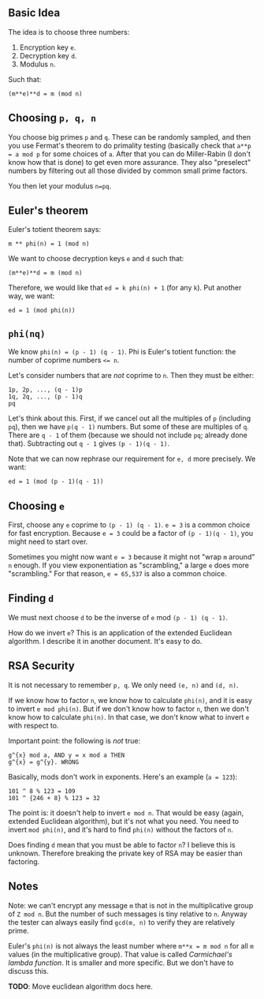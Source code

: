 ## Basic Idea

The idea is to choose three numbers:

1. Encryption key `e`.
2. Decryption key `d`.
3. Modulus `n`.

Such that:

    (m**e)**d = m (mod n)

## Choosing `p, q, n`

You choose big primes `p` and `q`. These can be randomly sampled, and
then you use Fermat's theorem to do primality testing (basically check
that `a**p = a mod p` for some choices of `a`. After that you can do
Miller-Rabin (I don't know how that is done) to get even more assurance.
They also "preselect" numbers by filtering out all those divided by
common small prime factors.

You then let your modulus `n=pq`.

## Euler's theorem

Euler's totient theorem says:

    m ** phi(n) = 1 (mod n)

We want to choose decryption keys `e` and `d` such that:

    (m**e)**d = m (mod n)

Therefore, we would like that `ed = k phi(n) + 1` (for any `k`). Put
another way, we want:

    ed = 1 (mod phi(n))

## `phi(nq)`

We know `phi(n) = (p - 1) (q - 1)`. Phi is Euler's totient function: the
number of coprime numbers `<= n`.

Let's consider numbers that are *not* coprime to `n`. Then they must be
either:

    1p, 2p, ..., (q - 1)p
    1q, 2q, ..., (p - 1)q
    pq

Let's think about this. First, if we cancel out all the multiples of `p`
(including `pq`), then we have `p(q - 1)` numbers. But some of these are
multiples of `q`. There are `q - 1` of them (because we should not
include `pq`; already done that). Subtracting out `q - 1` gives `(p -
1)(q - 1)`.

Note that we can now rephrase our requirement for `e, d` more precisely.
We want:

    ed = 1 (mod (p - 1)(q - 1))

## Choosing `e`

First, choose any `e` coprime to `(p - 1) (q - 1)`. `e = 3` is a common
choice for fast encryption. Because `e = 3` could be a factor of `(p -
1)(q - 1)`, you might need to start over.

Sometimes you might now want `e = 3` because it might not "wrap `m`
around" `n` enough. If you view exponentiation as "scrambling," a large
`e` does more "scrambling." For that reason, `e = 65,537` is also a
common choice.

## Finding `d`

We must next choose `d` to be the inverse of `e` mod `(p - 1) (q - 1)`.

How do we invert `e`? This is an application of the extended Euclidean
algorithm. I describe it in another document. It's easy to do.

## RSA Security

It is not necessary to remember `p, q`. We only need `(e, n)` and `(d,
n)`.

If we know how to factor `n`, we know how to calculate `phi(n)`, and it
is easy to invert `e mod phi(n)`. But if we don't know how to factor
`n`, then we don't know how to calculate `phi(n)`. In that case, we
don't know what to invert `e` with respect to.

Important point: the following is *not* true:

    g^{x} mod a, AND y = x mod a THEN
    g^{x} = g^{y}. WRONG

Basically, mods don't work in exponents. Here's an example (`a = 123`):

    101 ^ 8 % 123 = 109
    101 ^ {246 + 8} % 123 = 32

The point is: it doesn't help to invert `e mod n`. That would be easy
(again, extended Euclidean algorithm), but it's not what you need. You
need to invert `mod phi(n)`, and it's hard to find `phi(n)` without the
factors of `n`.

Does finding `d` mean that you must be able to factor `n`? I believe
this is unknown. Therefore breaking the private key of RSA may be easier
than factoring.

## Notes

Note: we can't encrypt any message `m` that is not in the multiplicative
group of `Z mod n`. But the number of such messages is tiny relative to
`n`. Anyway the tester can always easily find `gcd(m, n)` to verify they
are relatively prime.

Euler's `phi(n)` is not always the least number where `m**x = m mod n`
for all `m` values (in the multiplicative group). That value is called
*Carmichael's lambda function*. It is smaller and more specific. But we
don't have to discuss this.

**TODO**: Move euclidean algorithm docs here.
